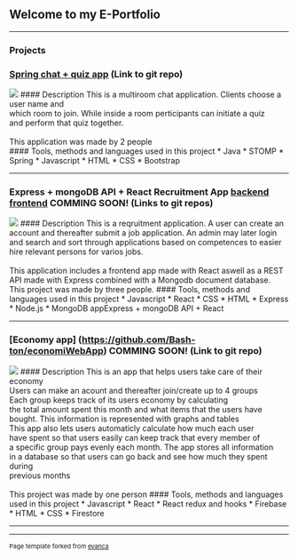 ## Welcome to my E-Portfolio

---

### Projects

### [Spring chat + quiz app](/sample_page) (Link to git repo)
<img src="images/dummy_thumbnail.jpg?raw=true"/>
#### Description
This is a multiroom chat application. Clients choose a user name and <br/>
which room to join. While inside a room perticipants can initiate a quiz <br/>
and perform that quiz together.  <br/>
<br/>
This application was made by 2 people <br/>
#### Tools, methods and languages used in this project
* Java
* STOMP
* Spring
* Javascript
* HTML
* CSS
* Bootstrap

---
### Express + mongoDB API + React Recruitment App [backend](https://github.com/Bash-ton/Arkitektur-IV1201-Express) [frontend](https://github.com/momahdi/Recruitment-application) COMMING SOON! (Links to git repos)
<img src="images/dummy_thumbnail.jpg?raw=true"/>
#### Description
This is a reqruitment application. A user can create an 
account and thereafter submit a job application.
An admin may later login and search and sort through
applications based on competences to easier hire
relevant persons for varios jobs.
<br><br>
This application includes a frontend app made with React
aswell as a REST API made with Express combined with a
Mongodb document database.
<br/>
This project was made by three people.
#### Tools, methods and languages used in this project
* Javascript
* React
* CSS
* HTML
* Express
* Node.js
* MongoDB
appExpress + mongoDB API + React

---
### [Economy app] (https://github.com/Bash-ton/economiWebApp) COMMING SOON! (Link to git repo)
<img src="images/dummy_thumbnail.jpg?raw=true"/>
#### Description
This is an app that helps users take care of their economy<br/>
Users can make an acount and thereafter join/create up to 4 groups<br/>
Each group keeps track of its users economy by calculating<br/>
the total amount spent this month and what items that the users have<br/>
bought. This information is represented with graphs and tables<br/>
This app also lets users automaticly calculate how much each user<br/>
have spent so that users easily can keep track that every member of<br/>
a specific group pays evenly each month. The app stores all information<br/>
in a database so that users can go back and see how much they spent during<br/>
previous months<br/>
<br/>
This project was made by one person
#### Tools, methods and languages used in this project
* Javascript
* React
* React redux and hooks
* Firebase
* HTML
* CSS
* Firestore

---





---
<p style="font-size:11px">Page template forked from <a href="https://github.com/evanca/quick-portfolio">evanca</a></p>
<!-- Remove above link if you don't want to attibute -->

